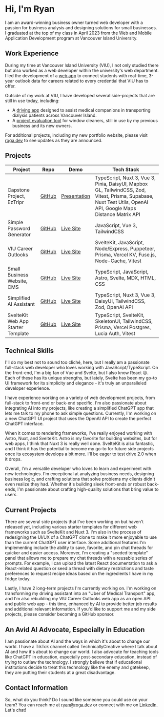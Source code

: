 # Hi, I'm Ryan

I am an award-winning business owner turned web developer with a passion for business analysis and designing solutions for small businesses. I graduated at the top of my class in April 2023 from the Web and Mobile Application Development program at Vancouver Island University.

## Work Experience

During my time at Vancouver Island University (VIU), I not only studied there but also worked as a web developer within the university's web department. I led the development of a [web app](https://career-outlooks.viu.ca) to connect students with real-time, 3-year outlook data for careers related to every credential that VIU has to offer. 

Outside of my work at VIU, I have developed several side-projects that are still in use today, including:
- A [driving app](https://eztripr.com) designed to assist medical companions in transporting dialysis patients across Vancouver Island.
- A [project evaluation tool](https://www.ezeval.app/) for window cleaners, still in use by my previous business and its new owners.

For additional projects, including my new portfolio website, please visit [roga.dev](https://roga.dev) to see updates as they are announced.

## Projects

| Project | Repo | Demo | Tech Stack |
| --- | --- | --- | --- |
| Capstone Project, EzTripr | [GitHub](https://github.com/rogadev/capstone) | [Presentation](https://www.canva.com/design/DAFfid4eMDA/XdWkNkor_7pZTy1r3YTySw/edit?utm_content=DAFfid4eMDA&utm_campaign=designshare&utm_medium=link2&utm_source=sharebutton) | TypeScript, Nuxt 3, Vue 3, Pinia, DaisyUI, Mapbox GL, TailwindCSS, Zod, Vitest, Prisma, Supabase, Nuxt Test Utils, OpenAI API, Google Maps Distance Matrix API |
| Simple Password Generator | [GitHub](https://github.com/rogadev/roga-password-generator) | [Live Site](https://passwords.roga.dev) | JavaScript, Vue 3, TailwindCSS |
| VIU Career Outlooks | [GitHub](https://github.com/rogadev/viu-career-outlooks) | [Live Site](https://viu-career-outlooks.vercel.app/) | SvelteKit, JavaScript, Node/Express, Puppeteer, Prisma, Vercel KV, Fuse.js, Node-Cache, Vitest | 
| Small Business Website, CMS | [GitHub](https://github.com/rogadev/ITAS268_FinalProject) | [Live Site](https://victoria.mossaway.ca/) | TypeScript, JavaScript, Astro, Svelte, MDX, HTML, CSS |
| Simplified AI Assistant | [GitHub](https://github.com/rogadev/genny) | [Live Site](https://genny.roga.dev) | TypeScript, Nuxt 3, Vue 3, DaisyUI, TailwindCSS, Zod, OpenAI API |
| SvelteKit Web App Starter Template | [GitHub](https://github.com/rogadev/sveltekit-web-app-starter) | [Live Site](https://vercel.com/roga-dev/sveltekit-web-app-starter) | TypeScript, SvelteKit, SkeletonUI, TailwindCSS, Prisma, Vercel Postgres, Lucia Auth, Vitest |

## Technical Skills

I'll do my best not to sound too cliché, here, but I really am a passionate full-stack web developer who loves working with JavaScript/TypeScript. On the front-end, I'm a big fan of Vue and Svelte, but I also know React 😉. Each of these has its unique strengths, but lately, Svelte has been my go-to UI framework for its simplicity and elegance - it's truly an unparalleled developer experience.

I have experience working on a variety of web development projects, from full-stack to front-end or back-end specific. I'm also passionate about integrating AI into my projects, like creating a simplified ChatGPT app that lets me talk to my phone to ask simple questions. Currently, I'm working on a new ChatGPT UI project that uses the OpenAI API to create the perfect ChatGPT interface.

When it comes to rendering frameworks, I've really enjoyed working with Astro, Nuxt, and SvelteKit. Astro is my favorite for building websites, but for web apps, I think that Nuxt 3 is really well done. SvelteKit is also fantastic, and I think it has the potential to become my go-to for future side projects once its ecosystem develops a bit more. I'll be eager to test drive 2.0 when it drops.

Overall, I'm a versatile developer who loves to learn and experiment with new technologies. I'm exceptional at analyzing business needs, designing business logic, and crafting solutions that solve problems my clients didn't even realize they had. Whether it's building sleek front-ends or robust back-ends, I'm passionate about crafting high-quality solutions that bring value to users.

## Current Projects

There are several side projects that I've been working on but haven't released yet, including various starter templates for different web frameworks such as SvelteKit and Nuxt 3. I'm also in the process of redesigning the UI/UX of a ChatGPT clone to make it more enjoyable to use than the current ChatGPT user interface. Some additional features I'm implementing include the ability to save, favorite, and pin chat threads for quicker and easier access. Moreover, I'm creating a "seeded template" panel that allows me to prepare my chat threads with a reusable series of prompts. For example, I can upload the latest React documentation to ask a React-related question or seed a thread with dietary restrictions and taste preferences to request recipe ideas based on the ingredients I have in my fridge today.

Lastly, I have 2 long-term projects I'm currently working on. I'm working on transforming my driving assistant into an "Uber of Medical Transport" app, and I'm also rebuilding my VIU Career Outlooks web app as an open API and public web app - this time, enhanced by AI to provide better job results and additional relevant information. If you'd like to support me and my side projects, please consider becoming a GitHub sponsor.

## An Avid AI Advocate, Especially in Education

I am passionate about AI and the ways in which it's about to change our world. I have a TikTok channel called TechnicallyCreative where I talk about AI and how it's about to change our world. I also advocate for teaching tools like ChatGPT in education, especially post-secondary education, instead of trying to outlaw the technology. I strongly believe that if educational institutions decide to treat this technology like the enemy and gatekeep, they are putting their students at a great disadvantage.

## Contact Information

So, what do you think? Do I sound like someone you could use on your team? You can reach me at [ryan@roga.dev](mailto:ryan@roga.dev) or connect with me on [LinkedIn](https://www.linkedin.com/in/ryanroga). Let's chat!
